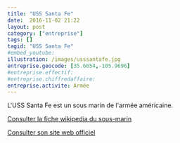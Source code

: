 ```yaml
---
title: "USS Santa Fe"
date:  2016-11-02 21:22
layout: post
category: ["entreprise"]
tags: []
tagid: "USS Santa Fe"
#embed_youtube:
illustration: /images/usssantafe.jpg
entreprise.geocode: [35.6654,-105.9696]
#entreprise.effectif: 
#entreprise.chiffredaffaire: 
entreprise.activite: Armée
---
```


L'USS Santa Fe est un sous marin de l'armée américaine.

[Consulter la fiche wikipedia du sous-marin](https://en.wikipedia.org/wiki/USS_Santa_Fe_%28SSN-763%29)

[Consulter son site web officiel](http://usssantafe763.net/)
